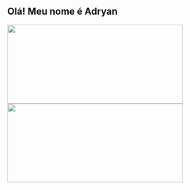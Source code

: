 ## Olá! Meu nome é Adryan
<div>
  <a href="https://github.com/Adryan-dev">
  <img height="180em" width='400px' src="https://github-readme-stats.vercel.app/api?username=Adryan-dev&show_icons=true&theme=tokyonight&include_all_commits=true&count_private=true"/>
  <img height="180em" width='400px' style="display: inline_block" src="https://github-readme-stats.vercel.app/api/top-langs/?username=Adryan-dev&layout=compact&langs_count=7&theme=tokyonight"/>
<div>

